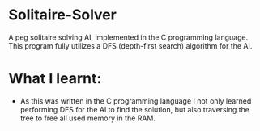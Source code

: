 # Solitaire-Solver
A peg solitaire solving AI, implemented in the C programming language.
This program fully utilizes a DFS (depth-first search) algorithm for the AI. 

# What I learnt:
- As this was written in the C programming language I not only learned performing DFS for the AI to find the solution, but also traversing the tree to free all used memory in the RAM.
